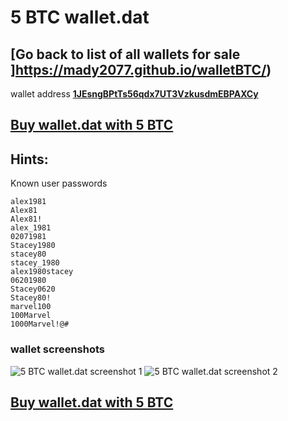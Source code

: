 # 5 BTC wallet.dat

## [Go back to list of all wallets for sale ]https://mady2077.github.io/walletBTC/)

wallet address **[1JEsngBPtTs56qdx7UT3VzkusdmEBPAXCy](https://www.blockchain.com/btc/address/1JEsngBPtTs56qdx7UT3VzkusdmEBPAXCy)**

## [Buy wallet.dat with 5 BTC](https://satoshidisk.com/pay/CBJB4Z)

## Hints:
Known user passwords

```
alex1981
Alex81
Alex81!
alex_1981
02071981
Stacey1980
stacey80
stacey_1980
alex1980stacey
06201980
Stacey0620
Stacey80!
marvel100
100Marvel
1000Marvel!@#

```

### wallet screenshots

![5 BTC wallet.dat screenshot 1](https://i.imgur.com/GOvdSHG.png)
![5 BTC wallet.dat screenshot 2](https://i.imgur.com/YrH3VKm.png)

## [Buy wallet.dat with 5 BTC](https://satoshidisk.com/pay/CBJB4Z)